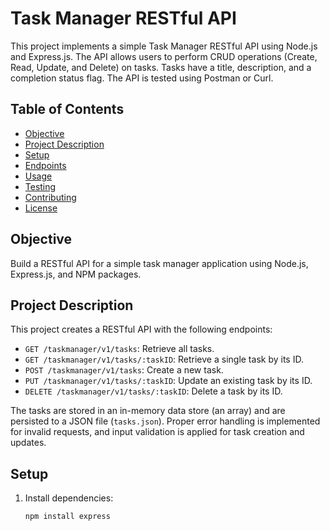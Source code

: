 # Task Manager RESTful API

This project implements a simple Task Manager RESTful API using Node.js and Express.js. The API allows users to perform CRUD operations (Create, Read, Update, and Delete) on tasks. Tasks have a title, description, and a completion status flag. The API is tested using Postman or Curl.

## Table of Contents

- [Objective](#objective)
- [Project Description](#project-description)
- [Setup](#setup)
- [Endpoints](#endpoints)
- [Usage](#usage)
- [Testing](#testing)
- [Contributing](#contributing)
- [License](#license)

## Objective

Build a RESTful API for a simple task manager application using Node.js, Express.js, and NPM packages.

## Project Description

This project creates a RESTful API with the following endpoints:

- `GET /taskmanager/v1/tasks`: Retrieve all tasks.
- `GET /taskmanager/v1/tasks/:taskID`: Retrieve a single task by its ID.
- `POST /taskmanager/v1/tasks`: Create a new task.
- `PUT /taskmanager/v1/tasks/:taskID`: Update an existing task by its ID.
- `DELETE /taskmanager/v1/tasks/:taskID`: Delete a task by its ID.

The tasks are stored in an in-memory data store (an array) and are persisted to a JSON file (`tasks.json`). Proper error handling is implemented for invalid requests, and input validation is applied for task creation and updates.

## Setup

1. Install dependencies:

   ```bash
   npm install express
   
